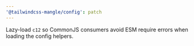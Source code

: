 ```yaml
---
'@tailwindcss-mangle/config': patch
---
```


Lazy-load `c12` so CommonJS consumers avoid ESM require errors when loading the config helpers.
